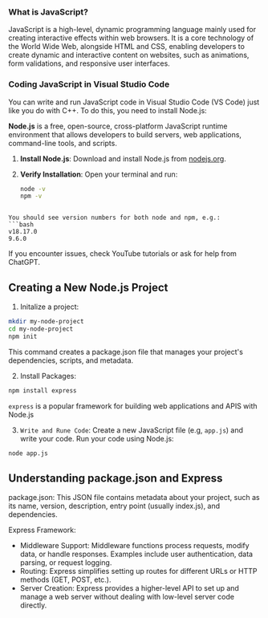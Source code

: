 ### What is JavaScript?

JavaScript is a high-level, dynamic programming language mainly used for creating interactive effects within web browsers. It is a core technology of the World Wide Web, alongside HTML and CSS, enabling developers to create dynamic and interactive content on websites, such as animations, form validations, and responsive user interfaces.

### Coding JavaScript in Visual Studio Code

You can write and run JavaScript code in Visual Studio Code (VS Code) just like you do with C++. To do this, you need to install Node.js:

**Node.js** is a free, open-source, cross-platform JavaScript runtime environment that allows developers to build servers, web applications, command-line tools, and scripts.

1. **Install Node.js**: Download and install Node.js from [nodejs.org](https://nodejs.org).

2. **Verify Installation**: Open your terminal and run:
   ```bash
   node -v
   npm -v
```

You should see version numbers for both node and npm, e.g.:
```bash
v18.17.0
9.6.0
```
If you encounter issues, check YouTube tutorials or ask for help from ChatGPT.

## Creating a New Node.js Project

1. Initalize a project:

```bash
mkdir my-node-project
cd my-node-project
npm init
```
This command creates a package.json file that manages your project's dependencies, scripts, and metadata.

2. Install Packages:

```bash
npm install express
```

`express` is a popular framework for building web applications and APIS with Node.js

3. `Write and Rune Code`: Create a new JavaScript file (e.g, `app.js`) and write your code. Run your code using Node.js:

```bash
node app.js
```
## Understanding package.json and Express

package.json: This JSON file contains metadata about your project, such as its name, version, description, entry point (usually index.js), and dependencies.

Express Framework:

* Middleware Support: Middleware functions process requests, modify data, or handle responses. Examples include user authentication, data parsing, or request logging.
* Routing: Express simplifies setting up routes for different URLs or HTTP methods (GET, POST, etc.).
* Server Creation: Express provides a higher-level API to set up and manage a web server without dealing with low-level server code directly.

